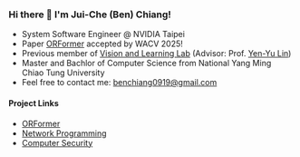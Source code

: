 ### Hi there 👋 I'm Jui-Che (Ben) Chiang!
- System Software Engineer @ NVIDIA Taipei
- Paper [ORFormer](https://ben0919.github.io/ORFormer/) accepted by WACV 2025!
- Previous member of [Vision and Learning Lab](http://vllab.cs.nctu.edu.tw) (Advisor: Prof. [Yen-Yu Lin](https://sites.google.com/site/yylinweb/))
- Master and Bachlor of Computer Science from National Yang Ming Chiao Tung University
- Feel free to contact me: benchiang0919@gmail.com

#### Project Links
- [ORFormer](https://ben0919.github.io/ORFormer/)
- [Network Programming](https://github.com/ben0919/Network-Programming-NYCU)
- [Computer Security](https://github.com/ben0919/Computer-Security-NYCU)
<!--
**ben0919/ben0919** is a ✨ _special_ ✨ repository because its `README.md` (this file) appears on your GitHub profile.

Here are some ideas to get you started:

- 🔭 I’m currently working on ...
- 🌱 I’m currently learning ...
- 👯 I’m looking to collaborate on ...
- 🤔 I’m looking for help with ...
- 💬 Ask me about ...
- 📫 How to reach me: ...
- 😄 Pronouns: ...
- ⚡ Fun fact: ...
-->
